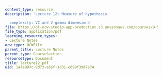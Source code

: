 ```yaml
---
content_type: resource
description: 'Lecture 12: Measure of hypothesis

  complexity: VC and V-gamma dimensions'
file: https://ol-ocw-studio-app-production.s3.amazonaws.com/courses/9-520-statistical-learning-theory-and-applications-spring-2003/1a7e897c9d73e66f1d31c699f39d7e74_lecture12.pdf
file_type: application/pdf
learning_resource_types:
- Lecture Notes
ocw_type: OCWFile
parent_title: Lecture Notes
parent_type: CourseSection
resourcetype: Document
title: lecture12.pdf
uid: 1a7e897c-9d73-e66f-1d31-c699f39d7e74
---
```

